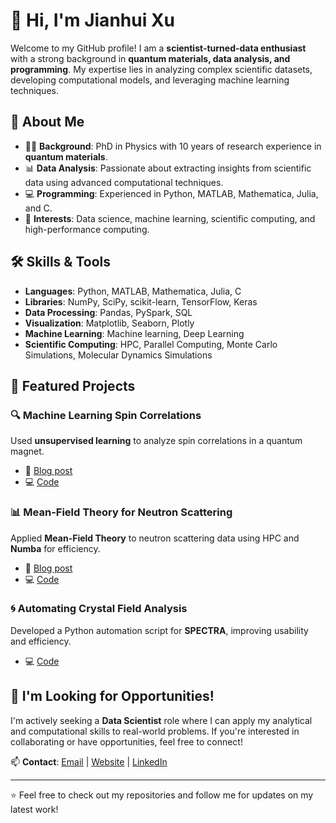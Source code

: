 <!--
**jh-xu/jh-xu** is a ✨ _special_ ✨ repository because its `README.md` (this file) appears on your GitHub profile.

Here are some ideas to get you started:

- 🔭 I’m currently working on ...
- 🌱 I’m currently learning ...
- 👯 I’m looking to collaborate on ...
- 🤔 I’m looking for help with ...
- 💬 Ask me about ...
- 📫 How to reach me: ...
- 😄 Pronouns: ...
- ⚡ Fun fact: ...
-->
# 👋 Hi, I'm Jianhui Xu

Welcome to my GitHub profile! I am a **scientist-turned-data enthusiast** with a strong background in **quantum materials, data analysis, and programming**. My expertise lies in analyzing complex scientific datasets, developing computational models, and leveraging machine learning techniques.

## 🔬 About Me
- 🧑‍🔬 **Background**: PhD in Physics with 10 years of research experience in **quantum materials**.
- 📊 **Data Analysis**: Passionate about extracting insights from scientific data using advanced computational techniques.
- 💻 **Programming**: Experienced in Python, MATLAB, Mathematica, Julia, and C.
- 🚀 **Interests**: Data science, machine learning, scientific computing, and high-performance computing.

## 🛠️ Skills & Tools
- **Languages**: Python, MATLAB, Mathematica, Julia, C
- **Libraries**: NumPy, SciPy, scikit-learn, TensorFlow, Keras  
- **Data Processing**: Pandas, PySpark, SQL
- **Visualization**: Matplotlib, Seaborn, Plotly
- **Machine Learning**: Machine learning, Deep Learning
- **Scientific Computing**: HPC, Parallel Computing, Monte Carlo Simulations, Molecular Dynamics Simulations

## 📌 Featured Projects
### 🔍 Machine Learning Spin Correlations
Used **unsupervised learning** to analyze spin correlations in a quantum magnet.
- 📖 [Blog post](https://jh-xu.github.io/posts/Machine-learning-correlations-of-vectors)
- 💻 [Code](https://github.com/jh-xu/Scientific_data_analysis/blob/main/Reverse_Monte_Carlo_analysis/Gd2Hf2O7/Machine_learning.ipynb)

### 📊 Mean-Field Theory for Neutron Scattering
Applied **Mean-Field Theory** to neutron scattering data using HPC and **Numba** for efficiency.
- 📖 [Blog post](https://jh-xu.github.io/posts/Mean-field-calculation-for-spin-models)
- 💻 [Code](https://github.com/jh-xu/Scientific_data_analysis/blob/main/Reverse_Monte_Carlo_analysis/Gd2Hf2O7/Mean_field_analysis_with_Python_at_RWTH_HPC_center/Mean_field.ipynb)

### 🌀 Automating Crystal Field Analysis
Developed a Python automation script for **SPECTRA**, improving usability and efficiency.
- 💻 [Code](https://github.com/jh-xu/Scientific_data_analysis/blob/main/Crystal_field/Sm2Zr2O7_Winpexpect_call_Spectre.ipynb)

## 🚀 I'm Looking for Opportunities!
I'm actively seeking a **Data Scientist** role where I can apply my analytical and computational skills to real-world problems. If you're interested in collaborating or have opportunities, feel free to connect!

📫 **Contact**: [Email](mailto:jhxupku@gmail.com) | [Website](https://jh-xu.github.io/) | [LinkedIn](https://www.linkedin.com/in/jh-xu/)

---

⭐ Feel free to check out my repositories and follow me for updates on my latest work!

